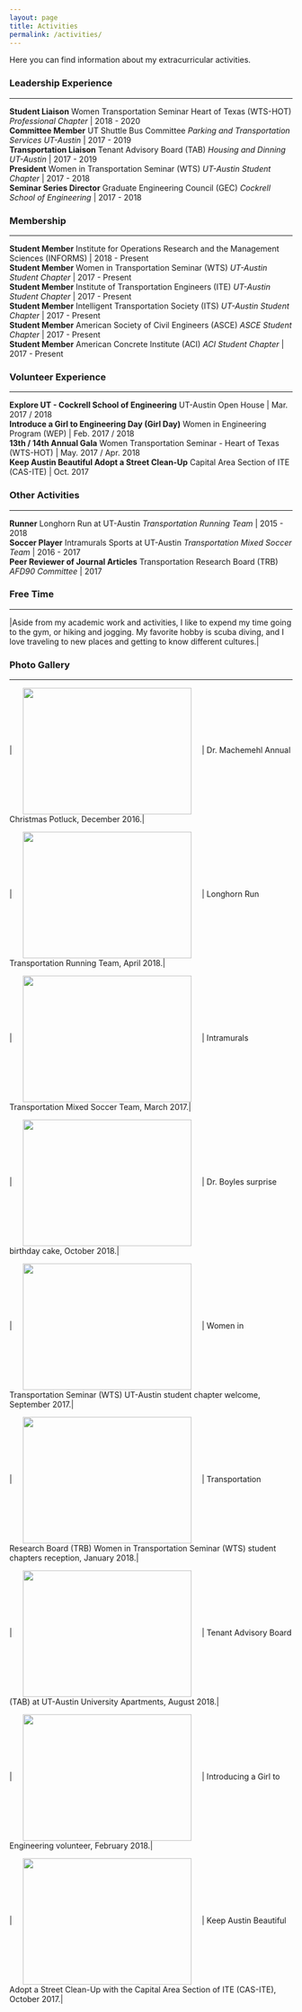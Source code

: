 ```yaml
---
layout: page
title: Activities
permalink: /activities/
---
```


Here you can find information about my extracurricular activities.

### Leadership Experience
___

<b>Student Liaison</b> Women Transportation Seminar Heart of Texas (WTS-HOT) <i>Professional Chapter</i> | 2018 - 2020 <br>
<b>Committee Member</b> UT Shuttle Bus Committee <i>Parking and Transportation Services UT-Austin</i> | 2017 - 2019 <br>
<b>Transportation Liaison</b> Tenant Advisory Board (TAB) <i>Housing and Dinning UT-Austin</i> | 2017 - 2019 <br>
<b>President</b> Women in Transportation Seminar (WTS) <i>UT-Austin Student Chapter</i> | 2017 - 2018 <br>
<b>Seminar Series Director</b> Graduate Engineering Council (GEC) <i>Cockrell School of Engineering</i> | 2017 - 2018 <br>

### Membership
___

<b>Student Member</b> Institute for Operations Research and the Management Sciences (INFORMS) | 2018 - Present <br>
<b>Student Member</b> Women in Transportation Seminar (WTS) <i>UT-Austin Student Chapter</i> | 2017 - Present <br>
<b>Student Member</b> Institute of Transportation Engineers (ITE) <i>UT-Austin Student Chapter</i> | 2017 - Present <br>
<b>Student Member</b> Intelligent Transportation Society (ITS) <i>UT-Austin Student Chapter</i> | 2017 - Present <br>
<b>Student Member</b> American Society of Civil Engineers (ASCE) <i>ASCE Student Chapter</i> | 2017 - Present <br>
<b>Student Member</b> American Concrete Institute (ACI) <i>ACI Student Chapter</i> | 2017 - Present <br>

### Volunteer Experience
___

<b>Explore UT - Cockrell School of Engineering</b> UT-Austin Open House | Mar. 2017 / 2018 <br>
<b>Introduce a Girl to Engineering Day (Girl Day)</b> Women in Engineering Program (WEP) | Feb. 2017 / 2018 <br>
<b>13th / 14th Annual Gala</b> Women Transportation Seminar - Heart of Texas (WTS-HOT) | May. 2017 / Apr. 2018 <br>
<b>Keep Austin Beautiful Adopt a Street Clean-Up</b> Capital Area Section of ITE (CAS-ITE) | Oct. 2017 <br>

### Other Activities
___

<b>Runner</b> Longhorn Run at UT-Austin <i>Transportation Running Team</i> | 2015 - 2018 <br>
<b>Soccer Player</b> Intramurals Sports at UT-Austin <i>Transportation Mixed Soccer Team</i> | 2016 - 2017 <br>
<b>Peer Reviewer of Journal Articles</b> Transportation Research Board (TRB) <i>AFD90 Committee</i> | 2017 <br>

### Free Time
___

|Aside from my academic work and activities, I like to expend my time going to the gym, or hiking and jogging. My favorite hobby is scuba diving, and I love traveling to new places and getting to know different cultures.|

### Photo Gallery
___

| <img src="../assets/pictures/christmas.jpg" ALIGN="center" style="margin:0px 15px ; width:300px; height:225px;"/> | 
Dr. Machemehl Annual Christmas Potluck, December 2016.|

| <img src="../assets/pictures/running_2.jpg" ALIGN="center" style="margin:0px 15px ; width:300px; height:225px;"/> | 
Longhorn Run Transportation Running Team, April 2018.|

| <img src="../assets/pictures/soccer.jpg" ALIGN="center" style="margin:0px 15px ; width:300px; height:225px;"/> | 
Intramurals Transportation Mixed Soccer Team, March 2017.|

| <img src="../assets/pictures/boyles.jpg" ALIGN="center" style="margin:0px 15px ; width:300px; height:225px;"/> | 
Dr. Boyles surprise birthday cake, October 2018.|

| <img src="../assets/pictures/WTS.jpg" ALIGN="center" style="margin:0px 15px ; width:300px; height:225px;"/> | 
Women in Transportation Seminar (WTS) UT-Austin student chapter welcome, September 2017.|

| <img src="../assets/pictures/TRB2018.jpg" ALIGN="center" style="margin:0px 15px ; width:300px; height:225px;"/> | 
Transportation Research Board (TRB) Women in Transportation Seminar (WTS) student chapters reception, January 2018.|

| <img src="../assets/pictures/TAB.jpg" ALIGN="center" style="margin:0px 15px ; width:300px; height:225px;"/> | 
Tenant Advisory Board (TAB) at UT-Austin University Apartments, August 2018.|

| <img src="../assets/pictures/girl_day.jpg" ALIGN="center" style="margin:0px 15px ; width:300px; height:225px;"/> | 
Introducing a Girl to Engineering volunteer, February 2018.|

| <img src="../assets/pictures/road_cleanup.jpg" ALIGN="center" style="margin:0px 15px ; width:300px; height:225px;"/> | 
Keep Austin Beautiful Adopt a Street Clean-Up with the Capital Area Section of ITE (CAS-ITE), October 2017.|
